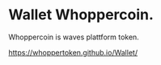 # Wallet Whoppercoin.

Whoppercoin is waves plattform token.

https://whoppertoken.github.io/Wallet/

